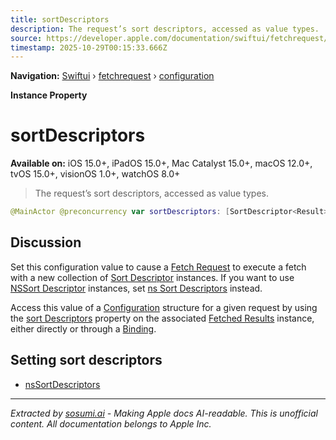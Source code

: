 ```yaml
---
title: sortDescriptors
description: The request’s sort descriptors, accessed as value types.
source: https://developer.apple.com/documentation/swiftui/fetchrequest/configuration/sortdescriptors
timestamp: 2025-10-29T00:15:33.666Z
---
```


**Navigation:** [Swiftui](/documentation/swiftui) › [fetchrequest](/documentation/swiftui/fetchrequest) › [configuration](/documentation/swiftui/fetchrequest/configuration)

**Instance Property**

# sortDescriptors

**Available on:** iOS 15.0+, iPadOS 15.0+, Mac Catalyst 15.0+, macOS 12.0+, tvOS 15.0+, visionOS 1.0+, watchOS 8.0+

> The request’s sort descriptors, accessed as value types.

```swift
@MainActor @preconcurrency var sortDescriptors: [SortDescriptor<Result>] { get set }
```

## Discussion

Set this configuration value to cause a [Fetch Request](/documentation/swiftui/fetchrequest) to execute a fetch with a new collection of [Sort Descriptor](/documentation/Foundation/SortDescriptor) instances. If you want to use [NSSort Descriptor](/documentation/Foundation/NSSortDescriptor) instances, set [ns Sort Descriptors](/documentation/swiftui/fetchrequest/configuration/nssortdescriptors) instead.

Access this value of a [Configuration](/documentation/swiftui/fetchrequest/configuration) structure for a given request by using the [sort Descriptors](/documentation/swiftui/fetchedresults/sortdescriptors) property on the associated [Fetched Results](/documentation/swiftui/fetchedresults) instance, either directly or through a [Binding](/documentation/swiftui/binding).

## Setting sort descriptors

- [nsSortDescriptors](/documentation/swiftui/fetchrequest/configuration/nssortdescriptors)

---

*Extracted by [sosumi.ai](https://sosumi.ai) - Making Apple docs AI-readable.*
*This is unofficial content. All documentation belongs to Apple Inc.*
